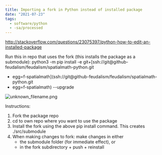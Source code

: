 ```yaml
---
title: Importing a fork in Python instead of installed package
date: "2021-07-23"
tags:
  - software/python
  - -sa/processed
---
```


<http://stackoverflow.com/questions/23075397/python-how-to-edit-an-installed-package>

Run this in repo that uses the fork (this installs the package as a submodule):
python3 -m pip install -e git+[ssh://git@github-feudalism/feudalism/spatialmath-python.git
- egg=f-spatialmath](ssh://git@github-feudalism/feudalism/spatialmath-python.git
- egg=f-spatialmath) --upgrade

![unknown_filename.png](./_resources/Importing_a_fork_in_Python_instead_of_installed_package.resources/unknown_filename.png)

Instructions:

1.  Fork the package repo
2.  cd to own repo where you want to use the package
3.  Install the fork using the above pip install command. This creates ./src/submodule
4.  When making changes to fork:
    make changes in either
    *   the submodule folder (for immediate effect), or
    *   in the fork subdirectory + push + reinstall

